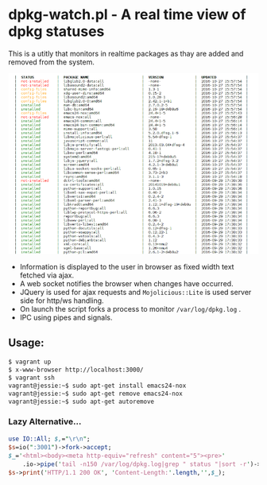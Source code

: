 # dpkg-watch.pl - A real time view of dpkg statuses

This is a utitly that monitors in realtime packages as thay are added and removed from the system.

![Photo](https://raw.githubusercontent.com/finbar-crago/dpkg-watch/master/screen.png)

+ Information is displayed to the user in browser as fixed width text fetched via ajax.
+ A web socket notifies the browser when changes have occurred.
+ JQuery is used for ajax requests and `Mojolicious::Lite` is used server side for http/ws handling.
+ On launch the script forks a process to monitor `/var/log/dpkg.log` .
+ IPC using pipes and signals.

## Usage:
```
$ vagrant up
$ x-www-browser http://localhost:3000/
$ vagrant ssh
vagrant@jessie:~$ sudo apt-get install emacs24-nox
vagrant@jessie:~$ sudo apt-get remove emacs24-nox
vagrant@jessie:~$ sudo apt-get autoremove
```

### Lazy Alternative...
```perl
use IO::All; $,="\r\n";
$s=io(":3001")->fork->accept;
$_='<html><body><meta http-equiv="refresh" content="5"><pre>'
    .io->pipe('tail -n150 /var/log/dpkg.log|grep " status "|sort -r')->all;
$s->print('HTTP/1.1 200 OK', 'Content-Length:'.length,'',$_);
```

